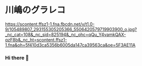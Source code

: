 # 川嶋のグラレコ

https://scontent.ffsz1-1.fna.fbcdn.net/v/t1.0-9/105489807_293155305205366_5506420579719903900_o.jpg?_nc_cat=108&_nc_sid=825194&_nc_ohc=qQu_Y4vamkQAX-qzF8b&_nc_ht=scontent.ffsz1-1.fna&oh=5f410d3ca5356b6005da147ca39563ca&oe=5F3AE11A

### Hi there 👋

<!--
**Ayaka0324/Ayaka0324** is a ✨ _special_ ✨ repository because its `README.md` (this file) appears on your GitHub profile.

Here are some ideas to get you started:

- 🔭 I’m currently working on ...
- 🌱 I’m currently learning ...
- 👯 I’m looking to collaborate on ...
- 🤔 I’m looking for help with ...
- 💬 Ask me about ...
- 📫 How to reach me: ...
- 😄 Pronouns: ...
- ⚡ Fun fact: ...
-->
